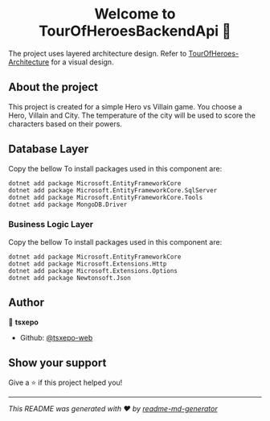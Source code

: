 <h1 align="center">Welcome to TourOfHeroesBackendApi 👋</h1>
<p>
</p>

The project uses layered architecture design. Refer to [TourOfHeroes-Architecture](https://github.com/tsxepo-web/TourOfHeroesBackendApi/blob/master/TourOfHeroesArch.drawio.png) for a visual design.

## About the project
This project is created for a simple Hero vs Villain game.
You choose a Hero, Villain and City. The temperature of the city will be used to score the characters based on their powers.

## Database Layer
Copy the bellow To install packages used in this component are:
```
dotnet add package Microsoft.EntityFrameworkCore
dotnet add package Microsoft.EntityFrameworkCore.SqlServer
dotnet add package Microsoft.EntityFrameworkCore.Tools
dotnet add package MongoDB.Driver
```

### Business Logic Layer
Copy the bellow To install packages used in this component are:
```
dotnet add package Microsoft.EntityFrameworkCore
dotnet add package Microsoft.Extensions.Http
dotnet add package Microsoft.Extensions.Options
dotnet add package Newtonsoft.Json
```


## Author

👤 **tsxepo**

* Github: [@tsxepo-web](https://github.com/tsxepo-web)

## Show your support

Give a ⭐️ if this project helped you!

***
_This README was generated with ❤️ by [readme-md-generator](https://github.com/kefranabg/readme-md-generator)_